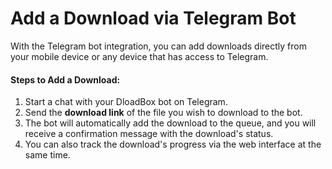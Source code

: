 # Add a Download via Telegram Bot

With the Telegram bot integration, you can add downloads directly from your mobile device or any device that has access to Telegram.

#### Steps to Add a Download:
1. Start a chat with your DloadBox bot on Telegram.
2. Send the **download link** of the file you wish to download to the bot.
3. The bot will automatically add the download to the queue, and you will receive a confirmation message with the download's status.
4. You can also track the download's progress via the web interface at the same time.
